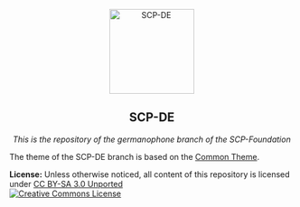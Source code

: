 <p align="center">
   <img src="http://scp-wiki-de.wdfiles.com/local--files/scp-foundation-in-deutschland-portal/scp-logo-dach-400.png" alt="SCP-DE" height="150px">
</p>

<h2 align="center">SCP-DE</h2>

<p align="center">
    <em>This is the repository of the germanophone branch of the SCP-Foundation</em>
</p>

The theme of the SCP-DE branch is based on the [Common Theme](https://github.com/Grombald/Common-Theme).

**License:** Unless otherwise noticed, all content of this repository is licensed under [CC BY-SA 3.0 Unported](https://github.com/Grombald/Common-Theme/blob/master/LICENSE.md)<br>
<a rel="license" href="http://creativecommons.org/licenses/by-sa/3.0/"><img alt="Creative Commons License" style="border-width:0" src="https://i.creativecommons.org/l/by-sa/3.0/88x31.png" /></a>
